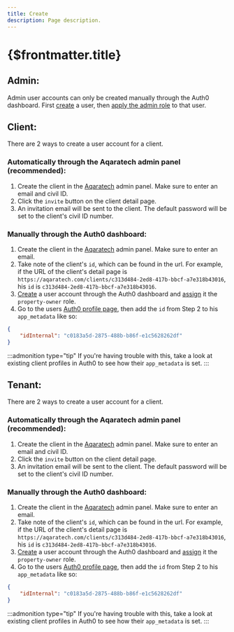 ```yaml
---
title: Create
description: Page description.
---
```


# {$frontmatter.title}

## Admin:

Admin user accounts can only be created manually through the Auth0 dashboard. First [create](https://auth0.com/docs/manage-users/user-accounts/create-users) a user, then [apply the admin role](https://auth0.com/docs/manage-users/access-control/configure-core-rbac/rbac-users/assign-roles-to-users#assign-roles-in-user-profile) to that user.

## Client:

There are 2 ways to create a user account for a client.

### Automatically through the Aqaratech admin panel (recommended):

1.  Create the client in the [Aqaratech](https://aqaratech.com/new/clients) admin panel. Make sure to enter an email and civil ID.
2.  Click the `invite` button on the client detail page.
3.  An invitation email will be sent to the client. The default password will be set to the client's civil ID number.

### Manually through the Auth0 dashboard:

1.  Create the client in the [Aqaratech](https://aqaratech.com/new/clients) admin panel. Make sure to enter an email.
1.  Take note of the client's `id`, which can be found in the url. For example, if the URL of the client's detail page is `https://aqaratech.com/clients/c313d484-2ed8-417b-bbcf-a7e318b43016`, his `id` is `c313d484-2ed8-417b-bbcf-a7e318b43016`.
1.  [Create](https://auth0.com/docs/manage-users/user-accounts/create-users) a user account through the Auth0 dashboard and [assign](https://auth0.com/docs/manage-users/access-control/configure-core-rbac/rbac-users/assign-roles-to-users#assign-roles-in-user-profile) it the `property-owner` role.
1.  Go to the users [Auth0 profile page](https://auth0.com/docs/manage-users/user-accounts/view-user-details#user-details-details-tab), then add the `id` from Step 2 to his `app_metadata` like so:

```json
{
	"idInternal": "c0183a5d-2875-488b-b86f-e1c5628262df"
}
```

:::admonition type="tip"
If you're having trouble with this, take a look at existing client profiles in Auth0 to see how their `app_metadata` is set.
:::

## Tenant:

There are 2 ways to create a user account for a client.

### Automatically through the Aqaratech admin panel (recommended):

1.  Create the client in the [Aqaratech](https://aqaratech.com/new/clients) admin panel. Make sure to enter an email and civil ID.
2.  Click the `invite` button on the client detail page.
3.  An invitation email will be sent to the client. The default password will be set to the client's civil ID number.

### Manually through the Auth0 dashboard:

1.  Create the client in the [Aqaratech](https://aqaratech.com/new/clients) admin panel. Make sure to enter an email.
1.  Take note of the client's `id`, which can be found in the url. For example, if the URL of the client's detail page is `https://aqaratech.com/clients/c313d484-2ed8-417b-bbcf-a7e318b43016`, his `id` is `c313d484-2ed8-417b-bbcf-a7e318b43016`.
1.  [Create](https://auth0.com/docs/manage-users/user-accounts/create-users) a user account through the Auth0 dashboard and [assign](https://auth0.com/docs/manage-users/access-control/configure-core-rbac/rbac-users/assign-roles-to-users#assign-roles-in-user-profile) it the `property-owner` role.
1.  Go to the users [Auth0 profile page](https://auth0.com/docs/manage-users/user-accounts/view-user-details#user-details-details-tab), then add the `id` from Step 2 to his `app_metadata` like so:

```json
{
	"idInternal": "c0183a5d-2875-488b-b86f-e1c5628262df"
}
```

:::admonition type="tip"
If you're having trouble with this, take a look at existing client profiles in Auth0 to see how their `app_metadata` is set.
:::
